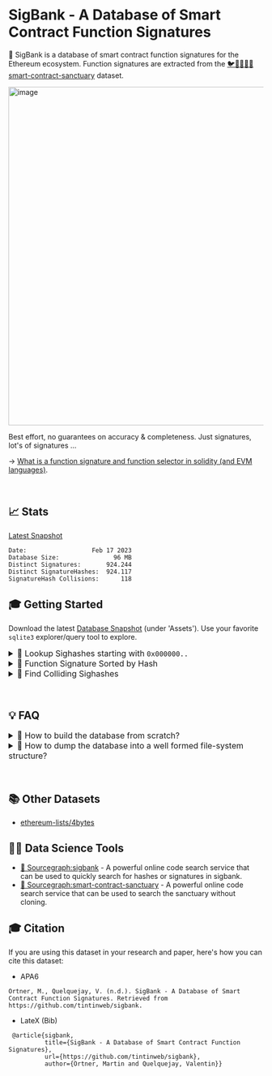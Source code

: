 # SigBank - A Database of Smart Contract Function Signatures

🏦 SigBank is a database of smart contract function signatures for the Ethereum ecosystem. Function signatures are extracted from the [🐦🌴🌴🌴🦕 smart-contract-sanctuary](https://github.com/tintinweb/smart-contract-sanctuary) dataset. 


<img width="668" alt="image" src="https://user-images.githubusercontent.com/2865694/219795455-9d20e054-17d9-466b-ab02-e98b5ab248d1.png">


Best effort, no guarantees on accuracy & completeness. Just signatures, lot's of signatures ...

→ [What is a function signature and function selector in solidity (and EVM languages)](https://ethereum.stackexchange.com/questions/135205/what-is-a-function-signature-and-function-selector-in-solidity-and-evm-language).

&nbsp;

## 📈 Stats

[Latest Snapshot](https://github.com/tintinweb/sigbank/releases)

```
Date:                  Feb 17 2023
Database Size:               96 MB
Distinct Signatures:       924.244
Distinct SignatureHashes:  924.117
SignatureHash Collisions:      118
```

## 🎓 Getting Started

Download the latest [Database Snapshot](https://github.com/tintinweb/sigbank/releases) (under 'Assets'). Use your favorite `sqlite3` explorer/query tool to explore.

<details>
  <summary style='font-size:12pt'>🔸 Lookup Sighashes starting with <code>0x000000..</code></summary>

```sql
SELECT sighash, signature
FROM signatures
WHERE sighash LIKE "000000%";
```
<img width="668" alt="image" src="https://user-images.githubusercontent.com/2865694/219795705-16e262b3-6a2d-4205-8aba-057f9088b48e.png">


</details>

<details>
  <summary style='font-size:12pt'>🔸 Function Signature Sorted by Hash</summary>

```sql
SELECT sighash, signature
FROM signatures
ORDER BY sighash;
```
<img width="668" alt="image" src="https://user-images.githubusercontent.com/2865694/219795654-80eb131b-12b2-4b2d-81ea-b31d0df208c5.png">


</details>

<details>
  <summary style='font-size:12pt'>🔸 Find Colliding Sighashes</summary>

```sql
SELECT 
    sighash,
    signature,
    COUNT(sighash) as `cnt`
FROM signatures
GROUP by sighash
HAVING cnt > 1
order by cnt DESC
```

<img width="668" alt="image" src="https://user-images.githubusercontent.com/2865694/219795608-5e42c74d-f872-4cee-9c05-6b7636a06293.png">


</details>

&nbsp;

## 💡 FAQ


<details>
  <summary style='font-size:12pt'>🔸 How to build the database from scratch?</summary>

1. clone the [🐦🌴🌴🌴🦕 smart-contract-sanctuary](https://github.com/tintinweb/smart-contract-sanctuary)
2. ensure submodules are all checked out, else run `git submodule init [ethereum|polygon|...] --depth=1`
3. run the signature extraction tool on all solidity files. hint: split up the work, run multiple processes and let them feed into the same database.

here's an example:

```
⚡ ⇒ git clone --recursive --depth1 https://github.com/tintinweb/smart-contract-sanctuary
⚡ ⇒ node _utils/signatures/signatures.js "./smart-contract-sanctuary/**/*.sol" 
```

</details>


<details>
  <summary style='font-size:12pt'>🔸 How to dump the database into a well formed file-system structure?</summary>

```
⚡ ⇒ node _utils/signatures/exportToFs.js
```

</details>

&nbsp;

## 📚 Other Datasets

* [ethereum-lists/4bytes](https://github.com/ethereum-lists/4bytes)


## 👩‍🔬 Data Science Tools

* [🌟 Sourcegraph:sigbank](https://sourcegraph.com/github.com/tintinweb/sigbank) - A powerful online code search service that can be used to quickly search for hashes or signatures in sigbank.
* [🌟 Sourcegraph:smart-contract-sanctuary](https://sourcegraph.com/search?q=context:global+repo:tintinweb/smart-contract-sanctuary*+file:/mainnet/&patternType=literal) - A powerful online code search service that can be used to search the sanctuary without cloning. 


## 🎓 Citation

If you are using this dataset in your research and paper, here's how you can cite this dataset: 

- APA6
```
Ortner, M., Quelquejay, V. (n.d.). SigBank - A Database of Smart Contract Function Signatures. Retrieved from https://github.com/tintinweb/sigbank.
```

- LateX (Bib)
```
 @article{sigbank, 
          title={SigBank - A Database of Smart Contract Function Signatures}, 
          url={https://github.com/tintinweb/sigbank}, 
          author={Ortner, Martin and Quelquejay, Valentin}} 
 ```
